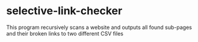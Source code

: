 # selective-link-checker

This program recursively scans a website and outputs all found sub-pages and their broken links to two different CSV files
